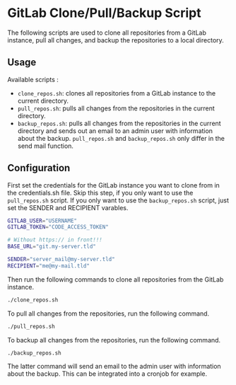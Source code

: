 # GitLab Clone/Pull/Backup Script

The following scripts are used to clone all repositories from a GitLab instance, pull all changes, and backup the repositories to a local directory.

## Usage

Available scripts :
- `clone_repos.sh`: clones all repositories from a GitLab instance to the current directory.
- `pull_repos.sh`: pulls all changes from the repositories in the current directory.
- `backup_repos.sh`: pulls all changes from the repositories in the current directory and sends out an email to an admin user with information about the backup. `pull_repos.sh` and `backup_repos.sh` only differ in the send mail function.

## Configuration

First set the credentials for the GitLab instance you want to clone from in the credentials.sh file. Skip this step, if you only want to use the `pull_repos.sh` script. If you only want to use the `backup_repos.sh` script, just set the SENDER and RECIPIENT varables.

```bash
GITLAB_USER="USERNAME"
GITLAB_TOKEN="CODE_ACCESS_TOKEN"

# Without https:// in front!!!
BASE_URL="git.my-server.tld"

SENDER="server_mail@my-server.tld"
RECIPIENT="me@my-mail.tld"
```

Then run the following commands to clone all repositories from the GitLab instance.

```bash
./clone_repos.sh
```

To pull all changes from the repositories, run the following command.

```bash
./pull_repos.sh
```

To backup all changes from the repositories, run the following command.

```bash
./backup_repos.sh
```

The latter command will send an email to the admin user with information about the backup. This can be integrated into a cronjob for example.

